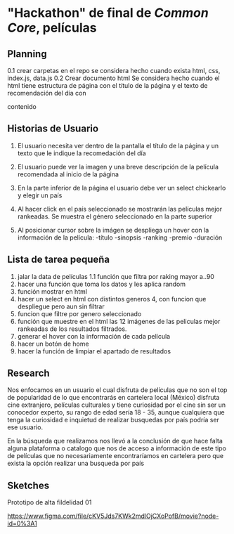 # "Hackathon" de final de _Common Core_, películas

## Planning 

0.1 crear carpetas en el repo
	se considera hecho cuando exista html, css, index.js, data.js
0.2 Crear documento html 
	Se considera hecho cuando el html tiene estructura de página con el título de la página y el texto de recomendación del día con <main> contenido </main>

## Historias de Usuario

1. El usuario necesita ver dentro de la pantalla el título de la página y un texto que le indique la recomedación del día 

2. El usuario puede ver la imagen y una breve descripción de la película recomendada al inicio de la página

3. En la parte inferior de la página el usuario debe ver un select chickearlo y elegir un país

4. Al hacer click en el país seleccionado se mostrarán las películas mejor rankeadas. Se muestra el género seleccionado en la parte superior

5. Al posicionar cursor sobre la imágen se despliega un hover con la información de la película: 
-título
-sinopsis
-ranking
-premio
-duración


## Lista de tarea pequeña

1. jalar la data de películas
1.1 función que filtra por raking mayor a..90
2. hacer una función que toma los datos y les aplica random
3. función mostrar en html
4. hacer un select en html con distintos generos 4, con funcion que despliegue pero aun sin filtrar
5. funcion que filtre por genero seleccionado
6. función que muestre en el html las 12 imágenes de las peliculas mejor rankeadas de los resultados filtrados.
7. generar el hover con la información de cada película
8. hacer un botón de home
9. hacer la función de limpiar el apartado de resultados

## Research

Nos enfocamos en un usuario el cual disfruta de películas que no son el top de popularidad de lo que encontrarás en cartelera local (México) disfruta cine extranjero, películas culturales y tiene curiosidad por el cine sin ser un conocedor experto, su rango de edad sería 18 - 35, aunque cualquiera que tenga la curiosidad e inquietud de realizar busquedas por país podría ser ese usuario. 


En la búsqueda que realizamos nos llevó a la conclusión de que hace falta alguna plataforma o catalogo que nos de acceso a información de este tipo de películas que no necesariamente encontraríamos en cartelera pero que exista la opción realizar una busqueda por país


## Sketches

Prototipo de alta fildelidad 01

https://www.figma.com/file/cKV5Jds7KWk2mdlOjCXoPofB/movie?node-id=0%3A1
